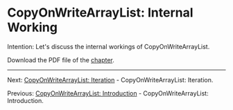 # CopyOnWriteArrayList: Internal Working

Intention: Let's discuss the internal workings of CopyOnWriteArrayList.

Download the PDF file of the [chapter](chapter_13.pdf).

<hr>

Next: [CopyOnWriteArrayList: Iteration](chapter_14.md "CopyOnWriteArrayList: Iteration") - CopyOnWriteArrayList: Iteration.

Previous: [CopyOnWriteArrayList: Introduction](chapter_12.md "CopyOnWriteArrayList: Introduction") - 
CopyOnWriteArrayList: Introduction.